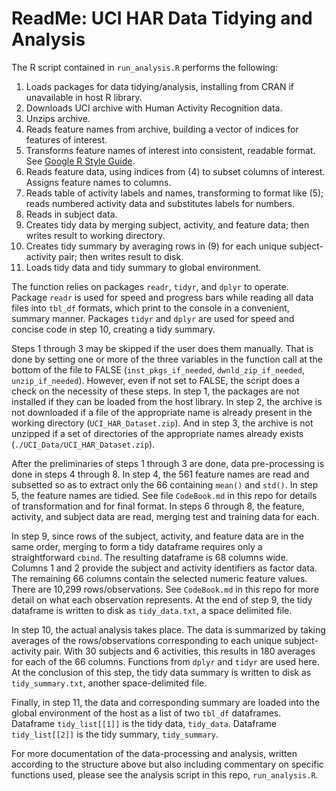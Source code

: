 # ReadMe: UCI HAR Data Tidying and Analysis
The R script contained in `run_analysis.R` performs the following:
 1.  Loads packages for data tidying/analysis, installing from CRAN if unavailable in host R library.
 2.  Downloads UCI archive with Human Activity Recognition data.
 3.  Unzips archive.
 4.  Reads feature names from archive, building a vector of indices for features of interest. 
 5.  Transforms feature names of interest into consistent, readable format. See [Google R Style Guide](https://google.github.io/styleguide/Rguide.xml).
 6.  Reads feature data, using indices from (4) to subset columns of interest. Assigns feature names to columns.
 7.  Reads table of activity labels and names, transforming to format like (5); reads numbered activity data and substitutes labels for numbers.
 8.  Reads in subject data.
 9.  Creates tidy data by merging subject, activity, and feature data; then writes result to working directory.
 10. Creates tidy summary by averaging rows in (9) for each unique subject-activity pair; then writes result to disk.
 11. Loads tidy data and tidy summary to global environment.

The function relies on packages `readr`, `tidyr`, and `dplyr` to operate. Package `readr` is used for speed and progress bars while reading all data files into `tbl_df` formats, which print to the console in a convenient, summary manner. Packages `tidyr` and `dplyr` are used for speed and concise code in step 10, creating a tidy summary.

Steps 1 through 3 may be skipped if the user does them manually.  That is done by setting one or more of the three variables in the function call at the bottom of the file to FALSE (`inst_pkgs_if_needed`, `dwnld_zip_if_needed`, `unzip_if_needed`).  However, even if not set to FALSE, the script does a check on the necessity of these steps. In step 1, the packages are not installed if they can be loaded from the host library. In step 2, the archive is not downloaded if a file of the appropriate name is already present in the working directory (`UCI_HAR_Dataset.zip`).  And in step 3, the archive is not unzipped if a set of directories of the appropriate names already exists (`./UCI_Data/UCI_HAR_Dataset.zip`).

After the preliminaries of steps 1 through 3 are done, data pre-processing is done in steps 4 through 8.  In step 4, the 561 feature names are read and subsetted so as to extract only the 66 containing `mean()` and `std()`. In step 5, the feature names are tidied.  See file `CodeBook.md` in this repo for details of transformation and for final format. In steps 6 through 8, the feature, activity, and subject data are read, merging test and training data for each.

In step 9, since rows of the subject, activity, and feature data are in the same order, merging to form a tidy dataframe requires only a straightforward `cbind`. The resulting dataframe is 68 columns wide. Columns 1 and 2 provide the subject and activity identifiers as factor data.  The remaining 66 columns contain the selected numeric feature values.  There are 10,299 rows/observations.  See `CodeBook.md` in this repo for more detail on what each observation represents. At the end of step 9, the tidy dataframe is written to disk as `tidy_data.txt`, a space delimited file.

In step 10, the actual analysis takes place. The data is summarized by taking averages of the rows/observations corresponding to each unique subject-activity pair.  With 30 subjects and 6 activities, this results in 180 averages for each of the 66 columns.  Functions from `dplyr` and `tidyr` are used here. At the conclusion of this step, the tidy data summary is written to disk as `tidy_summary.txt`, another space-delimited file.

Finally, in step 11, the data and corresponding summary are loaded into the global environment of the host as a list of two `tbl_df` dataframes. Dataframe `tidy_list[[1]]` is the tidy data, `tidy_data`. Dataframe `tidy_list[[2]]` is the tidy summary, `tidy_summary`.

For more documentation of the data-processing and analysis, written according to the structure above but also including commentary on specific functions used, please see the analysis script in this repo, `run_analysis.R`.
 
